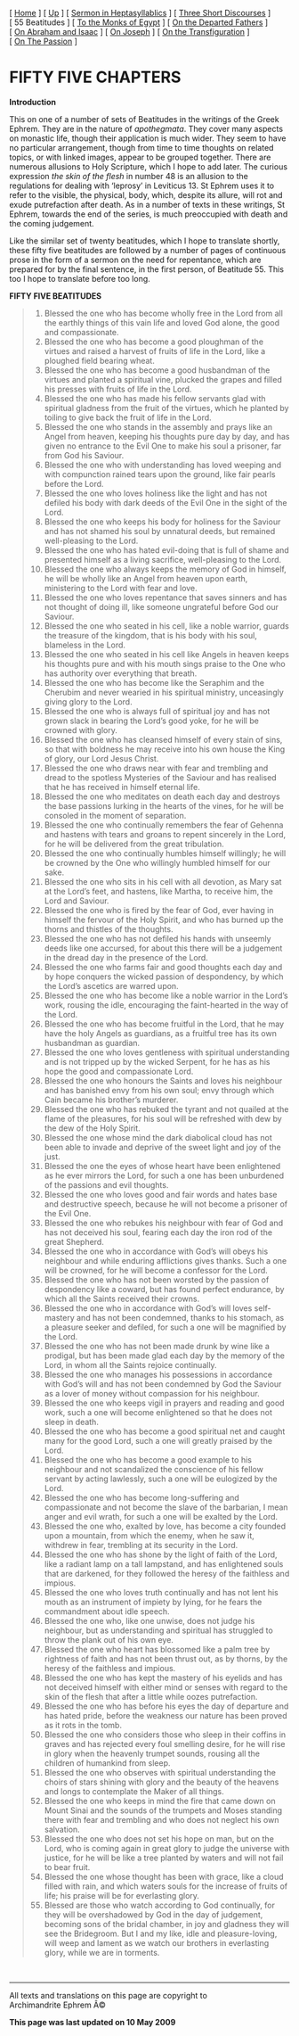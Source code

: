 \[ [Home](index.md) \] \[ [Up](ephrem.md) \]
\[ [Sermon in Heptasyllablics](ser-hept.md) \]
\[ [Three Short Discourses](3disc.md) \] \[ 55 Beatitudes \]
\[ [To the Monks of Egypt](egypt-int.md) \]
\[ [On the Departed Fathers](dead-pat.md) \]
\[ [On Abraham and Isaac](AbrIsaac.md) \]
\[ [On Joseph](on_joseph.md) \]
\[ [On the Transfiguration](on_the_transfiguration.md) \]
\[ [On The Passion](PassSer.md) \]

FIFTY FIVE CHAPTERS
===================

**Introduction**

This on one of a number of sets of Beatitudes in the writings of the
Greek Ephrem. They are in the nature of *apothegmata*. They cover many
aspects on monastic life, though their application is much wider. They
seem to have no particular arrangement, though from time to time
thoughts on related topics, or with linked images, appear to be grouped
together. There are numerous allusions to Holy Scripture, which I hope
to add later. The curious expression *the skin of the flesh* in number
48 is an allusion to the regulations for dealing with ‘leprosy’ in
Leviticus 13. St Ephrem uses it to refer to the visible, the physical,
body, which, despite its allure, will rot and exude putrefaction after
death. As in a number of texts in these writings, St Ephrem, towards the
end of the series, is much preoccupied with death and the coming
judgement.

Like the similar set of twenty beatitudes, which I hope to translate
shortly, these fifty five beatitudes are followed by a number of pages
of continuous prose in the form of a sermon on the need for repentance,
which are prepared for by the final sentence, in the first person, of
Beatitude 55. This too I hope to translate before too long.

**FIFTY FIVE BEATITUDES**

> 1.  Blessed the one who has become wholly free in the Lord from all
>     the earthly things of this vain life and loved God alone, the good
>     and compassionate.
> 2.  Blessed the one who has become a good ploughman of the virtues and
>     raised a harvest of fruits of life in the Lord, like a ploughed
>     field bearing wheat.
> 3.  Blessed the one who has become a good husbandman of the virtues
>     and planted a spiritual vine, plucked the grapes and filled his
>     presses with fruits of life in the Lord.
> 4.  Blessed the one who has made his fellow servants glad with
>     spiritual gladness from the fruit of the virtues, which he planted
>     by toiling to give back the fruit of life in the Lord.
> 5.  Blessed the one who stands in the assembly and prays like an Angel
>     from heaven, keeping his thoughts pure day by day, and has given
>     no entrance to the Evil One to make his soul a prisoner, far from
>     God his Saviour.
> 6.  Blessed the one who with understanding has loved weeping and with
>     compunction rained tears upon the ground, like fair pearls before
>     the Lord.
> 7.  Blessed the one who loves holiness like the light and has not
>     defiled his body with dark deeds of the Evil One in the sight of
>     the Lord.
> 8.  Blessed the one who keeps his body for holiness for the Saviour
>     and has not shamed his soul by unnatural deeds, but remained
>     well-pleasing to the Lord.
> 9.  Blessed the one who has hated evil-doing that is full of shame and
>     presented himself as a living sacrifice, well-pleasing to the
>     Lord.
> 10. Blessed the one who always keeps the memory of God in himself, he
>     will be wholly like an Angel from heaven upon earth, ministering
>     to the Lord with fear and love.
> 11. Blessed the one who loves repentance that saves sinners and has
>     not thought of doing ill, like someone ungrateful before God our
>     Saviour.
> 12. Blessed the one who seated in his cell, like a noble warrior,
>     guards the treasure of the kingdom, that is his body with his
>     soul, blameless in the Lord.
> 13. Blessed the one who seated in his cell like Angels in heaven keeps
>     his thoughts pure and with his mouth sings praise to the One who
>     has authority over everything that breath.
> 14. Blessed the one who has become like the Seraphim and the Cherubim
>     and never wearied in his spiritual ministry, unceasingly giving
>     glory to the Lord.
> 15. Blessed the one who is always full of spiritual joy and has not
>     grown slack in bearing the Lord’s good yoke, for he will be
>     crowned with glory.
> 16. Blessed the one who has cleansed himself of every stain of sins,
>     so that with boldness he may receive into his own house the King
>     of glory, our Lord Jesus Christ.
> 17. Blessed the one who draws near with fear and trembling and dread
>     to the spotless Mysteries of the Saviour and has realised that he
>     has received in himself eternal life.
> 18. Blessed the one who meditates on death each day and destroys the
>     base passions lurking in the hearts of the vines, for he will be
>     consoled in the moment of separation.
> 19. Blessed the one who continually remembers the fear of Gehenna and
>     hastens with tears and groans to repent sincerely in the Lord, for
>     he will be delivered from the great tribulation.
> 20. Blessed the one who continually humbles himself willingly; he will
>     be crowned by the One who willingly humbled himself for our sake.
> 21. Blessed the one who sits in his cell with all devotion, as Mary
>     sat at the Lord’s feet, and hastens, like Martha, to receive him,
>     the Lord and Saviour.
> 22. Blessed the one who is fired by the fear of God, ever having in
>     himself the fervour of the Holy Spirit, and who has burned up the
>     thorns and thistles of the thoughts.
> 23. Blessed the one who has not defiled his hands with unseemly deeds
>     like one accursed, for about this there will be a judgement in the
>     dread day in the presence of the Lord.
> 24. Blessed the one who farms fair and good thoughts each day and by
>     hope conquers the wicked passion of despondency, by which the
>     Lord’s ascetics are warred upon.
> 25. Blessed the one who has become like a noble warrior in the Lord’s
>     work, rousing the idle, encouraging the faint-hearted in the way
>     of the Lord.
> 26. Blessed the one who has become fruitful in the Lord, that he may
>     have the holy Angels as guardians, as a fruitful tree has its own
>     husbandman as guardian.
> 27. Blessed the one who loves gentleness with spiritual understanding
>     and is not tripped up by the wicked Serpent, for he has as his
>     hope the good and compassionate Lord.
> 28. Blessed the one who honours the Saints and loves his neighbour and
>     has banished envy from his own soul; envy through which Cain
>     became his brother’s murderer.
> 29. Blessed the one who has rebuked the tyrant and not quailed at the
>     flame of the pleasures, for his soul will be refreshed with dew by
>     the dew of the Holy Spirit.
> 30. Blessed the one whose mind the dark diabolical cloud has not been
>     able to invade and deprive of the sweet light and joy of the just.
> 31. Blessed the one the eyes of whose heart have been enlightened as
>     he ever mirrors the Lord, for such a one has been unburdened of
>     the passions and evil thoughts.
> 32. Blessed the one who loves good and fair words and hates base and
>     destructive speech, because he will not become a prisoner of the
>     Evil One.
> 33. Blessed the one who rebukes his neighbour with fear of God and has
>     not deceived his soul, fearing each day the iron rod of the great
>     Shepherd.
> 34. Blessed the one who in accordance with God’s will obeys his
>     neighbour and while enduring afflictions gives thanks. Such a one
>     will be crowned, for he will become a confessor for the Lord.
> 35. Blessed the one who has not been worsted by the passion of
>     despondency like a coward, but has found perfect endurance, by
>     which all the Saints received their crowns.
> 36. Blessed the one who in accordance with God’s will loves
>     self-mastery and has not been condemned, thanks to his stomach, as
>     a pleasure seeker and defiled, for such a one will be magnified by
>     the Lord.
> 37. Blessed the one who has not been made drunk by wine like a
>     prodigal, but has been made glad each day by the memory of the
>     Lord, in whom all the Saints rejoice continually.
> 38. Blessed the one who manages his possessions in accordance with
>     God’s will and has not been condemned by God the Saviour as a
>     lover of money without compassion for his neighbour.
> 39. Blessed the one who keeps vigil in prayers and reading and good
>     work, such a one will become enlightened so that he does not sleep
>     in death.
> 40. Blessed the one who has become a good spiritual net and caught
>     many for the good Lord, such a one will greatly praised by the
>     Lord.
> 41. Blessed the one who has become a good example to his neighbour and
>     not scandalized the conscience of his fellow servant by acting
>     lawlessly, such a one will be eulogized by the Lord.
> 42. Blessed the one who has become long-suffering and compassionate
>     and not become the slave of the barbarian, I mean anger and evil
>     wrath, for such a one will be exalted by the Lord.
> 43. Blessed the one who, exalted by love, has become a city founded
>     upon a mountain, from which the enemy, when he saw it, withdrew in
>     fear, trembling at its security in the Lord.
> 44. Blessed the one who has shone by the light of faith of the Lord,
>     like a radiant lamp on a tall lampstand, and has enlightened souls
>     that are darkened, for they followed the heresy of the faithless
>     and impious.
> 45. Blessed the one who loves truth continually and has not lent his
>     mouth as an instrument of impiety by lying, for he fears the
>     commandment about idle speech.
> 46. Blessed the one who, like one unwise, does not judge his
>     neighbour, but as understanding and spiritual has struggled to
>     throw the plank out of his own eye.
> 47. Blessed the one who heart has blossomed like a palm tree by
>     rightness of faith and has not been thrust out, as by thorns, by
>     the heresy of the faithless and impious.
> 48. Blessed the one who has kept the mastery of his eyelids and has
>     not deceived himself with either mind or senses with regard to the
>     skin of the flesh that after a little while oozes putrefaction.
> 49. Blessed the one who has before his eyes the day of departure and
>     has hated pride, before the weakness our nature has been proved as
>     it rots in the tomb.
> 50. Blessed the one who considers those who sleep in their coffins in
>     graves and has rejected every foul smelling desire, for he will
>     rise in glory when the heavenly trumpet sounds, rousing all the
>     children of humankind from sleep.
> 51. Blessed the one who observes with spiritual understanding the
>     choirs of stars shining with glory and the beauty of the heavens
>     and longs to contemplate the Maker of all things.
> 52. Blessed the one who keeps in mind the fire that came down on Mount
>     Sinai and the sounds of the trumpets and Moses standing there with
>     fear and trembling and who does not neglect his own salvation.
> 53. Blessed the one who does not set his hope on man, but on the Lord,
>     who is coming again in great glory to judge the universe with
>     justice, for he will be like a tree planted by waters and will not
>     fail to bear fruit.
> 54. Blessed the one whose thought has been with grace, like a cloud
>     filled with rain, and which waters souls for the increase of
>     fruits of life; his praise will be for everlasting glory.
> 55. Blessed are those who watch according to God continually, for they
>     will be overshadowed by God in the day of judgement, becoming sons
>     of the bridal chamber, in joy and gladness they will see the
>     Bridegroom. But I and my like, idle and pleasure-loving, will weep
>     and lament as we watch our brothers in everlasting glory, while we
>     are in torments.

  

------------------------------------------------------------------------

All texts and translations on this page are copyright to\
Archimandrite Ephrem Â©

**This page was last updated on 10 May 2009**
